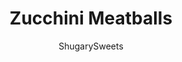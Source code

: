 ---
layout: ../../layouts/MarkdownPostLayout.astro
title: Zucchini Meatballs
author: ShugarySweets
pubDate: 2018-11-14
description: "Youll love these meatless Zucchini Meatballs for a healthy, fresh vegetarian dinner! Serve them up with your favorite pasta sauce and noodles for a dinner your friends and family will love!"
image_url: https://www.shugarysweets.com/wp-content/uploads/2017/08/zucchini-meatballs-3.jpg
tags: ["Main Dish","American"]
calories: 174
protein: 8
carbohydrates: 22
fats: 7
fiber: 3
ingredients: ["1 Tablespoon olive oil","2 garlic cloves, pressed","4 cups shredded zucchini","1/2 teaspoon kosher salt","several cranks of black pepper","1/4 cup fresh basil, chopped","1 cup plain breadcrumbs","1 teaspoon Italian seasoning","1 large egg","1/4 cup parmesan cheese"]
serves: 20
time: "45 minutes"
prepTime: "15 minutes"
instructions: ["Preheat oven to 375°F. Line a baking sheet with non stick foil. Set aside.","In a large skillet, drizzle olive oil and heat over medium high heat. Add garlic and saute for about 1 minute. Add in shredded zucchini.","Cook for about 5 minutes, until most of the water in the skillet has evaporated. Transfer to a colander and press out remaining liquid.","In a large bowl combine bread crumbs, egg, seasoning, basil, and parmesan cheese. Mix with the zucchini until fully blended.","Using a 2 Tbsp scoop, form 20 balls, rolling tightly, and transfer to prepared baking sheet. Bake for about 20-25 minutes, until firm and lightly browned.","Serve meatballs with your favorite sauce on pasta, zoodles, or a hoagie with cheese! ENJOY!"]
nutrition: ["174 calories","22 grams carbohydrates","42 milligrams cholesterol","7 grams fat","3 grams fiber","8 grams protein","2 grams saturated fat","394 milligrams sodium","4 grams sugar","0 grams trans fat","4 grams unsaturated fat"]
---